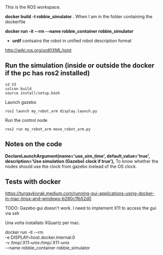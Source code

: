 This is the ROS workspace.

**docker build -t robbie_simulator .** When I am in the folder containing the dockerfile

**docker run -it --rm --name robbie_container robbie_simulator**


- **urdf** contsains the robot in unified robot description format

http://wiki.ros.org/urdf/XML/joint

## Run the simulation (inside or outside the docker if the pc has ros2 installed)

```
cd V3
colcon build
source install/setup.bash
```

Launch gazebo

```
ros2 launch my_robot_arm display.launch.py
```

Run the control node

```
ros2 run my_robot_arm move_robot_arm.py
```


## Notes on the code

**DeclareLaunchArgument(name='use_sim_time', default_value='true', description='Use simulation (Gazebo) clock if true'),**
To know whether the nodes should use the clock from gazebo instead of the OS clock.


## Tests with docker

https://turgaykivrak.medium.com/running-gui-applications-using-docker-in-mac-linux-and-windows-b280c1fb52d0

TODO: Gazebo gui doesn't work. I need to implement X11 to access the gui via ssh

Una volta installato XQuartz per mac. 

docker run -it --rm \
  -e DISPLAY=host.docker.internal:0 \
  -v /tmp/.X11-unix:/tmp/.X11-unix \
  --name robbie_container robbie_simulator



